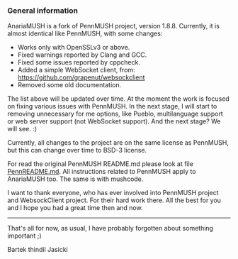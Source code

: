 ### General information

AnariaMUSH is a fork of PennMUSH project, version 1.8.8. Currently, it is almost
identical like PennMUSH, with some changes:

* Works only with OpenSSLv3 or above.
* Fixed warnings reported by Clang and GCC.
* Fixed some issues reported by cppcheck.
* Added a simple WebSocket client, from: https://github.com/grapenut/websockclient
* Removed some old documentation.

The list above will be updated over time. At the moment the work is focused on
fixing various issues with PennMUSH. In the next stage, I will start to
removing unnecessary for me options, like Pueblo, multilanguage support or web
server support (not WebSocket support). And the next stage? We will see. :)

Currently, all changes to the project are on the same license as PennMUSH, but
this can change over time to BSD-3 license.

For read the original PennMUSH README.md please look at file
[PennREADME.md](PennREADME.md). All instructions related to PennMUSH apply to
AnariaMUSH too. The same is with mushcode.

I want to thank everyone, who has ever involved into PennMUSH project and
WebsockClient project. For their hard work there. All the best for you and I
hope you had a great time then and now.

---
That's all for now, as usual, I have probably forgotten about something important ;)

Bartek thindil Jasicki
